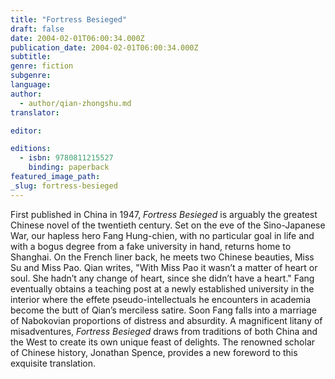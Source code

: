 ```yaml
---
title: "Fortress Besieged"
draft: false
date: 2004-02-01T06:00:34.000Z
publication_date: 2004-02-01T06:00:34.000Z
subtitle:
genre: fiction
subgenre:
language:
author:
  - author/qian-zhongshu.md
translator:

editor:

editions:
  - isbn: 9780811215527
    binding: paperback
featured_image_path:
_slug: fortress-besieged
---
```


First published in China in 1947, _Fortress Besieged_ is arguably the greatest Chinese novel of the twentieth century. Set on the eve of the Sino-Japanese War, our hapless hero Fang Hung-chien, with no particular goal in life and with a bogus degree from a fake university in hand, returns home to Shanghai. On the French liner back, he meets two Chinese beauties, Miss Su and Miss Pao. Qian writes, "With Miss Pao it wasn’t a matter of heart or soul. She hadn’t any change of heart, since she didn’t have a heart." Fang eventually obtains a teaching post at a newly established university in the interior where the effete pseudo-intellectuals he encounters in academia become the butt of Qian’s merciless satire. Soon Fang falls into a marriage of Nabokovian proportions of distress and absurdity. A magnificent litany of misadventures, _Fortress Besieged_ draws from traditions of both China and the West to create its own unique feast of delights. The renowned scholar of Chinese history, Jonathan Spence, provides a new foreword to this exquisite translation.

